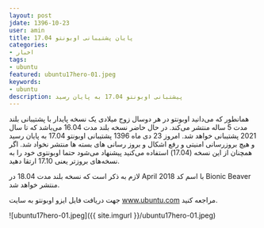 ```yaml
---
layout: post
jdate: 1396-10-23
user: amin
title: پایان پشتیبانی اوبونتو 17.04 
categories:
- اخبار
tags:
- ubuntu 
featured: ubuntu17hero-01.jpeg
keywords:
- ubuntu
description: پیشتبانی اوبونتو 17.04 به پایان رسید
---
```

همانطور که می‌دانید اوبونتو در هر دوسال زوج میلادی یک نسخه پایدار با پشتیبانی بلند مدت 5 ساله منتشر می‌کند. در حال حاضر نسخه بلند مدت 16.04 می‌باشد که تا سال 2021 پشتیبانی خواهد شد.
امروز 23 دی ماه 1396 پشتیبانی اوبونتو 17.04 به پایان رسید و هیچ بروزرسانی امنیتی و رفع اشکال و بروز رسانی های بسته ها منتشر نخواد شد.
اگر همچنان از این نسخه (17.04) استفاده می‌کنید پیشنهاد می‌شود حتما اوبونتوی خود را به نسخه‌های بروزتر یعنی 17.10 ارتقا دهید.

لازم به ذکر است که نسخه بلند مدت 18.04 در April 2018 با اسم کد Bionic Beaver منتشر خواهد شد.

جهت دریافت فایل ایزو اوبونتو به سایت www.ubuntu.com مراجعه کنید.

![ubuntu17hero-01.jpeg]({{ site.imgurl }}/ubuntu17hero-01.jpeg)
